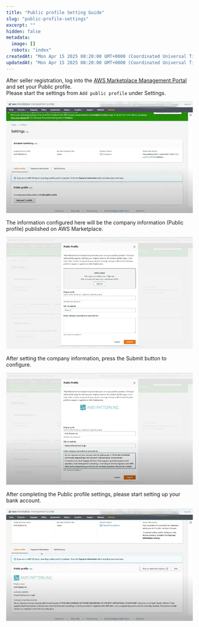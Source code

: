 ```yaml
---
title: "Public profile Setting Guide"
slug: "public-profile-settings"
excerpt: ""
hidden: false
metadata:
  image: []
  robots: "index"
createdAt: "Mon Apr 15 2025 08:20:00 GMT+0000 (Coordinated Universal Time)"
updatedAt: "Mon Apr 15 2025 08:20:00 GMT+0000 (Coordinated Universal Time)"
---
```

After seller registration, log into the <a href="https://aws.amazon.com/marketplace/management/homepage" target="_blank">AWS Marketplace Management Portal</a> and set your Public profile.  
Please start the settings from `Add public profile` under Settings.


![public-profile-settings-1](/img/part-4/aws-marketplace-integration/public-profile-settings/public-profile-settings-1.png)


The information configured here will be the company information (Public profile) published on AWS Marketplace.

![public-profile-settings-2](/img/part-4/aws-marketplace-integration/public-profile-settings/public-profile-settings-2.png)


After setting the company information, press the Submit button to configure.

![public-profile-settings-3](/img/part-4/aws-marketplace-integration/public-profile-settings/public-profile-settings-3.png)

After completing the Public profile settings, please start setting up your bank account.

![public-profile-settings-4](/img/part-4/aws-marketplace-integration/public-profile-settings/public-profile-settings-4.png)
